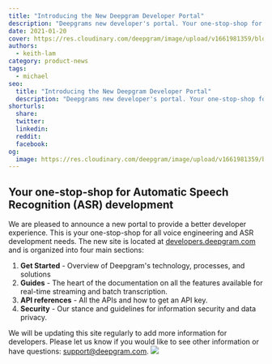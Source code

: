 ```yaml
---
title: "Introducing the New Deepgram Developer Portal"
description: "Deepgrams new developer's portal. Your one-stop-shop for developing with the most accurate, fastest and cost effective speech recognition platform."
date: 2021-01-20
cover: https://res.cloudinary.com/deepgram/image/upload/v1661981359/blog/introducing-the-new-deepgram-developer-portal/introducing-new-dg-dev-portal%402x.jpg
authors:
  - keith-lam
category: product-news
tags:
  - michael
seo:
  title: "Introducing the New Deepgram Developer Portal"
  description: "Deepgrams new developer's portal. Your one-stop-shop for developing with the most accurate, fastest and cost effective speech recognition platform."
shorturls:
  share: 
  twitter: 
  linkedin: 
  reddit: 
  facebook: 
og:
  image: https://res.cloudinary.com/deepgram/image/upload/v1661981359/blog/introducing-the-new-deepgram-developer-portal/introducing-new-dg-dev-portal%402x.jpg
---
```


## Your one-stop-shop for Automatic Speech Recognition (ASR) development

We are pleased to announce a new portal to provide a better developer experience. This is your one-stop-shop for all voice engineering and ASR development needs. The new site is located at [developers.deepgram.com](https://developers.deepgram.com/) and is organized into four main sections:

1.  **Get Started** - Overview of Deepgram's technology, processes, and solutions
2.  **Guides** - The heart of the documentation on all the features available for real-time streaming and batch transcription.
3.  **API references** - All the APIs and how to get an API key.
4.  **Security** -  Our stance and guidelines for information security and data privacy.

We will be updating this site regularly to add more information for developers. Please let us know if you would like to see other information or have questions: [support@deepgram.com](mailto:deepgram.comnull). ![](https://res.cloudinary.com/deepgram/image/upload/v1661976834/blog/introducing-the-new-deepgram-developer-portal/developer-screenshot-300x137.jpg)
